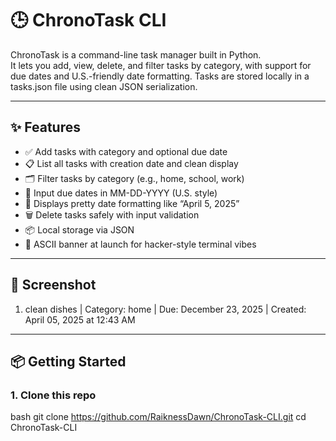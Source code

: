 # 🕒 ChronoTask CLI

ChronoTask is a command-line task manager built in Python.  
It lets you add, view, delete, and filter tasks by category, with support for due dates and U.S.-friendly date formatting. Tasks are stored locally in a tasks.json file using clean JSON serialization.

---

## ✨ Features

- ✅ Add tasks with category and optional due date
- 📋 List all tasks with creation date and clean display
- 🗂️ Filter tasks by category (e.g., home, school, work)
- 📅 Input due dates in MM-DD-YYYY (U.S. style)
- 🧠 Displays pretty date formatting like “April 5, 2025”
- 🗑️ Delete tasks safely with input validation
- 📦 Local storage via JSON
- 🎨 ASCII banner at launch for hacker-style terminal vibes

---

## 📸 Screenshot
1. clean dishes | Category: home | Due: December 23, 2025 | Created: April 05, 2025 at 12:43 AM

---

## 📦 Getting Started

### 1. Clone this repo

bash
git clone https://github.com/RaiknessDawn/ChronoTask-CLI.git
cd ChronoTask-CLI